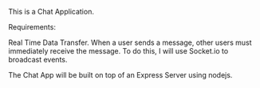 This is a Chat Application.

Requirements:

Real Time Data Transfer. When a user sends a message, other users must immediately receive the message.
To do this, I will use Socket.io to broadcast events.

The Chat App will be built on top of an Express Server using nodejs.

